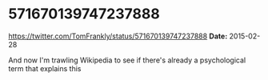# 571670139747237888
https://twitter.com/TomFrankly/status/571670139747237888
**Date:** 2015-02-28

And now I'm trawling Wikipedia to see if there's already a psychological term that explains this
